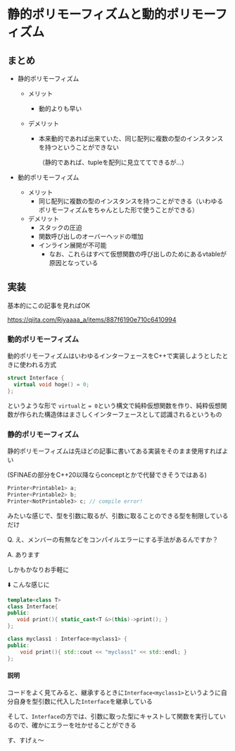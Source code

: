 # 静的ポリモーフィズムと動的ポリモーフィズム



## まとめ

- 静的ポリモーフィズム

  - メリット

    - 動的よりも早い

  - デメリット

    - 本来動的であれば出来ていた、同じ配列に複数の型のインスタンスを持つということができない

      （静的であれば、tupleを配列に見立ててできるが...）

- 動的ポリモーフィズム

  - メリット
    - 同じ配列に複数の型のインスタンスを持つことができる（いわゆるポリモーフィズムをちゃんとした形で使うことができる）
  - デメリット
    - スタックの圧迫
    - 関数呼び出しのオーバーヘッドの増加
    - インライン展開が不可能
      - なお、これらはすべて仮想関数の呼び出しのためにあるvtableが原因となっている



## 実装

基本的にこの記事を見ればOK

https://qiita.com/Riyaaaa_a/items/887f6190e710c6410994



### 動的ポリモーフィズム

動的ポリモーフィズムはいわゆるインターフェースをC++で実装しようとしたときに使われる方式



```cpp
struct Interface {
  virtual void hoge() = 0;
};
```

というような形で `virtual`と `= 0`という構文で純粋仮想関数を作り、純粋仮想関数が作られた構造体はまさしくインターフェースとして認識されるというもの



### 静的ポリモーフィズム

静的ポリモーフィズムは先ほどの記事に書いてある実装をそのまま使用すればよい

(SFINAEの部分をC++20以降ならconceptとかで代替できそうではある)



```cpp
Printer<Printable1> a;
Printer<Printable2> b;
Printer<NotPrintable3> c; // compile error!
```

みたいな感じで、型を引数に取るが、引数に取ることのできる型を制限しているだけ



Q. え、メンバーの有無などをコンパイルエラーにする手法があるんですか？

A. あります

しかもかなりお手軽に



:arrow_down: こんな感じに

```cpp
template<class T>
class Interface{
public:
   void print(){ static_cast<T &>(this)->print(); }
};

class myclass1 : Interface<myclass1> {
public:
    void print(){ std::cout << "myclass1" << std::endl; }
};
```





#### 説明

コードをよく見てみると、継承するときに`Interface<myclass1>`というように自分自身を型引数に代入した`Interface`を継承している



そして、`Interface`の方では、引数に取った型にキャストして関数を実行しているので、確かにエラーを吐かせることができる



す、すげぇ～



